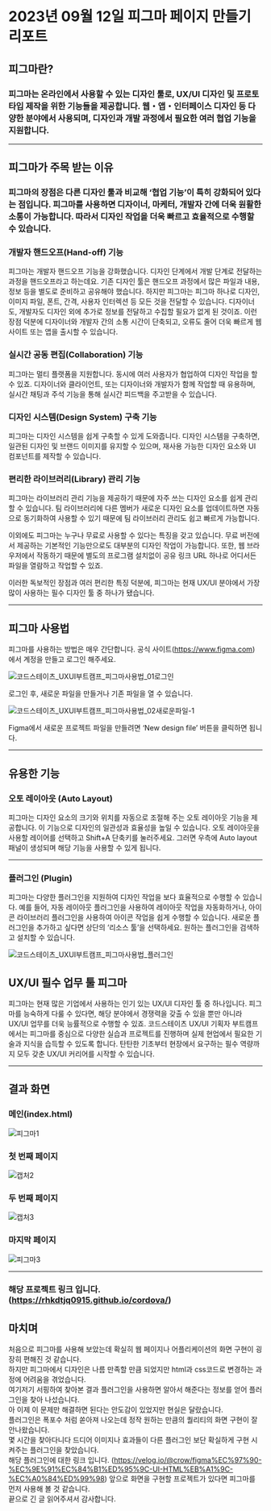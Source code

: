 # 2023년 09월 12일 피그마 페이지 만들기 리포트
## 피그마란?
### 피그마는 온라인에서 사용할 수 있는 디자인 툴로, UX/UI 디자인 및 프로토타입 제작을 위한 기능들을 제공합니다. 웹・앱・인터페이스 디자인 등 다양한 분야에서 사용되며, 디자인과 개발 과정에서 필요한 여러 협업 기능을 지원합니다.

<hr/>
   
## 피그마가 주목 받는 이유
### 피그마의 장점은 다른 디자인 툴과 비교해 ‘협업 기능’이 특히 강화되어 있다는 점입니다. 피그마를 사용하면 디자이너, 마케터, 개발자 간에 더욱 원활한 소통이 가능합니다. 따라서 디자인 작업을 더욱 빠르고 효율적으로 수행할 수 있습니다.
   
### 개발자 핸드오프(Hand-off) 기능
피그마는 개발자 핸드오프 기능을 강화했습니다. 디자인 단계에서 개발 단계로 전달하는 과정을 핸드오프라고 하는데요. 기존 디자인 툴은 핸드오프 과정에서 많은 파일과 내용, 정보 등을 별도로 준비하고 공유해야 했습니다.
하지만 피그마는 피그마 하나로 디자인, 이미지 파일, 폰트, 간격, 사용자 인터렉션 등 모든 것을 전달할 수 있습니다. 디자이너도, 개발자도 디자인 외에 추가로 정보를 전달하고 수집할 필요가 없게 된 것이죠. 이런 장점 덕분에 디자이너와 개발자 간의 소통 시간이 단축되고, 오류도 줄어 더욱 빠르게 웹사이트 또는 앱을 출시할 수 있습니다.
   
### 실시간 공동 편집(Collaboration) 기능
피그마는 멀티 플랫폼을 지원합니다. 동시에 여러 사용자가 협업하여 디자인 작업을 할 수 있죠. 디자이너와 클라이언트, 또는 디자이너와 개발자가 함께 작업할 때 유용하며, 실시간 채팅과 주석 기능을 통해 실시간 피드백을 주고받을 수 있습니다.
   
### 디자인 시스템(Design System) 구축 기능
피그마는 디자인 시스템을 쉽게 구축할 수 있게 도와줍니다. 디자인 시스템을 구축하면, 일관된 디자인 및 브랜드 이미지를 유지할 수 있으며, 재사용 가능한 디자인 요소와 UI 컴포넌트를 제작할 수 있습니다.
   
### 편리한 라이브러리(Library) 관리 기능
피그마는 라이브러리 관리 기능을 제공하기 때문에 자주 쓰는 디자인 요소를 쉽게 관리할 수 있습니다. 팀 라이브러리에 다른 멤버가 새로운 디자인 요소를 업데이트하면 자동으로 동기화하여 사용할 수 있기 때문에 팀 라이브러리 관리도 쉽고 빠르게 가능합니다.
   
이외에도 피그마는 누구나 무료로 사용할 수 있다는 특징을 갖고 있습니다. 무료 버전에서 제공하는 기본적인 기능만으로도 대부분의 디자인 작업이 가능합니다. 또한, 웹 브라우저에서 작동하기 때문에 별도의 프로그램 설치없이 공유 링크 URL 하나로 어디서든 파일을 열람하고 작업할 수 있죠.
   
이러한 독보적인 장점과 여러 편리한 특징 덕분에, 피그마는 현재 UX/UI 분야에서 가장 많이 사용하는 필수 디자인 툴 중 하나가 됐습니다.
   
<hr/>
   
## 피그마 사용법
피그마를 사용하는 방법은 매우 간단합니다. 공식 사이트(https://www.figma.com) 에서 계정을 만들고 로그인 해주세요.
   
![코드스테이츠_UXUI부트캠프_피그마사용법_01로그인](https://github.com/rhkdtjq0915/cordova/assets/80075223/1ec59bde-ca17-4a6f-9285-9f67070f2625)
   
로그인 후, 새로운 파일을 만들거나 기존 파일을 열 수 있습니다.
   
![코드스테이츠_UXUI부트캠프_피그마사용법_02새로운파일-1](https://github.com/rhkdtjq0915/cordova/assets/80075223/47da7938-1baf-4e5f-a9b5-ed675ec22da0)
   
Figma에서 새로운 프로젝트 파일을 만들려면 ‘New design file’ 버튼을 클릭하면 됩니다.
   
<hr/>
   
## 유용한 기능
### 오토 레이아웃 (Auto Layout)
피그마는 디자인 요소의 크기와 위치를 자동으로 조절해 주는 오토 레이아웃 기능을 제공합니다. 이 기능으로 디자인의 일관성과 효율성을 높일 수 있습니다.
오토 레이아웃을 사용할 레이어를 선택하고 Shift+A 단축키를 눌러주세요. 그러면 우측에 Auto layout 패널이 생성되며 해당 기능을 사용할 수 있게 됩니다.
   
<hr/>
   
### 플러그인 (Plugin)
피그마는 다양한 플러그인을 지원하여 디자인 작업을 보다 효율적으로 수행할 수 있습니다. 예를 들어, 자동 레이아웃 플러그인을 사용하여 레이아웃 작업을 자동화하거나, 아이콘 라이브러리 플러그인을 사용하여 아이콘 작업을 쉽게 수행할 수 있습니다.
새로운 플러그인을 추가하고 싶다면 상단의 ‘리소스 툴’을 선택하세요. 원하는 플러그인을 검색하고 설치할 수 있습니다.
   
![코드스테이츠_UXUI부트캠프_피그마사용법_플러그인](https://github.com/rhkdtjq0915/cordova/assets/80075223/b812d1ce-a34b-49c2-b377-3e33092e9348)
   
## UX/UI 필수 업무 툴 피그마
피그마는 현재 많은 기업에서 사용하는 인기 있는 UX/UI 디자인 툴 중 하나입니다. 피그마를 능숙하게 다룰 수 있다면, 해당 분야에서 경쟁력을 갖출 수 있을 뿐만 아니라 UX/UI 업무를 더욱 능률적으로 수행할 수 있죠.
코드스테이츠 UX/UI 기획자 부트캠프에서는 피그마를 중심으로 다양한 실습과 프로젝트를 진행하며 실제 현업에서 필요한 기술과 지식을 습득할 수 있도록 합니다.
탄탄한 기초부터 현장에서 요구하는 필수 역량까지 모두 갖춘 UX/UI 커리어를 시작할 수 있습니다.
   
<hr/>
   
## 결과 화면
### 메인(index.html)
   
![피그마1](https://github.com/rhkdtjq0915/cordova/assets/80075223/366ddc92-69e6-46ea-b02a-4c73bd8346f1)

### 첫 번째 페이지
   
![캡처2](https://github.com/rhkdtjq0915/cordova/assets/80075223/e6559b3f-3842-40a3-8211-7f81f080c851)

### 두 번째 페이지
   
![캡처3](https://github.com/rhkdtjq0915/cordova/assets/80075223/102595ee-2183-431c-bd9f-4d25e82ac943)

### 마지막 페이지
   
![피그마3](https://github.com/rhkdtjq0915/cordova/assets/80075223/681a29eb-4104-4949-8572-67c71718c0b3)
   
<hr/>

### 해당 프로젝트 링크 입니다.(https://rhkdtjq0915.github.io/cordova/)
   
## 마치며
처음으로 피그마를 사용해 보았는데 확실히 웹 페이지나 어플리케이션의 화면 구현이 굉장히 편해진 것 같습니다.   
하지만 피그마에서 디자인은 나름 만족할 만큼 되었지만 html과 css코드로 변경하는 과정에 어려움을 겪었습니다.   
여기저기 서핑하여 찾아본 결과 플러그인을 사용하면 알아서 해준다는 정보를 얻어 플러그인을 찾아 나섰습니다.   
아 이제 이 문제만 해결하면 된다는 안도감이 있었지만 현실은 달랐습니다.   
플러그인은 폭포수 처럼 쏟아져 나오는데 정작 원하는 만큼의 퀄리티의 화면 구현이 잘 안나왔습니다.   
몇 시간을 찾아다니다 드디어 이미지나 효과들이 다른 플러그인 보단 확실하게 구현 시켜주는 플러그인을 찾았습니다.   
해당 플러그인에 대한 링크 입니다. (https://velog.io/@crow/figma%EC%97%90-%EC%9E%91%EC%84%B1%ED%95%9C-UI-HTML%EB%A1%9C-%EC%A0%84%ED%99%98)
앞으로 화면을 구현할 프로젝트가 있다면 피그마를 먼저 사용해 볼 것 같습니다.   
끝으로 긴 글 읽어주셔서 감사합니다.

   




